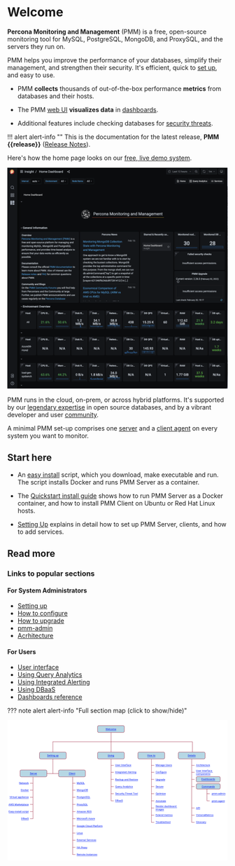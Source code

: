 # Welcome

**Percona Monitoring and Management** (PMM) is a free, open-source monitoring tool for MySQL, PostgreSQL, MongoDB, and ProxySQL, and the servers they run on.

PMM helps you improve the performance of your databases, simplify their management, and strengthen their security. It's efficient, quick to [set up](setting-up/index.md), and easy to use.

- PMM **collects** thousands of out-of-the-box performance **metrics** from databases and their hosts.

- The PMM [web UI](using/interface.md) **visualizes data** in [dashboards](details/dashboards/).

- Additional features include checking databases for [security threats](using/security-threat-tool.md).

!!! alert alert-info ""
This is the documentation for the latest release, **PMM {{release}}** ([Release Notes](release-notes/{{release}}.md)).

Here's how the home page looks on our <a href='https://pmmdemo.percona.com/' target='_blank'>free, live demo system</a>.

<a href='https://pmmdemo.percona.com/' target='_blank'>
    <img src="_images/PMM_Home_Dashboard.png" alt="PMM Demo Home Page" width=800px class="imgcenter"/>
</a>

PMM runs in the cloud, on-prem, or across hybrid platforms. It's supported by our [legendary expertise][percona_services] in open source databases, and by a vibrant developer and user [community].

A minimal PMM set-up comprises one [server](details/architecture.md#pmm-server) and a [client agent](details/architecture.md#pmm-client) on every system you want to monitor.

## Start here

- An [easy install] script, which you download, make executable and run. The script installs Docker and runs PMM Server as a container.

- The [Quickstart install guide] shows how to run PMM Server as a Docker container, and how to install PMM Client on Ubuntu or Red Hat Linux hosts.

- [Setting Up] explains in detail how to set up PMM Server, clients, and how to add services.

## Read more

### Links to popular sections

#### For System Administrators

- [Setting up](https://www.percona.com/doc/percona-monitoring-and-management/2.x/setting-up)
- [How to configure](https://www.percona.com/doc/percona-monitoring-and-management/2.x/how-to/configure.html)
- [How to upgrade](https://www.percona.com/doc/percona-monitoring-and-management/2.x/how-to/upgrade.html)
- [pmm-admin](https://www.percona.com/doc/percona-monitoring-and-management/2.x/details/commands/pmm-admin.html)
- [Acrhitecture](https://www.percona.com/doc/percona-monitoring-and-management/2.x/details/architecture.html)

#### For Users

- [User interface](https://www.percona.com/doc/percona-monitoring-and-management/2.x/using/interface.html)
- [Using Query Analytics](https://www.percona.com/doc/percona-monitoring-and-management/2.x/using/query-analytics.html)
- [Using Integrated Alerting](https://www.percona.com/doc/percona-monitoring-and-management/2.x/using/alerting.html)
- [Using DBaaS](https://www.percona.com/doc/percona-monitoring-and-management/2.x/using/dbaas.html)
- [Dashboards reference](https://www.percona.com/doc/percona-monitoring-and-management/2.x/details/dashboards/index.html)

??? note alert alert-info "Full section map (click to show/hide)"
    <p>
      <!-- Maintained at https://www.figma.com/file/UcK1mgqbZv2SPFa1M5AjsU/pmm-doc-sitemap?node-id=1%3A3 -->
        <svg width="1544" height="980" viewBox="0 0 1544 980" fill="none" xmlns="http://www.w3.org/2000/svg">
          <g clip-path="url(#a)">
            <path fill="#fff" d="M0 0h1544v980H0z"/>
            <path stroke="#9A1E39" stroke-width="2" d="M727 83v139M1297 149v73M277 372h82M318 150h978M319 149v224"/>
            <rect x="1324" y="443" width="168" height="38" rx="9" fill="#B6D7E4" stroke="#9A1E39" stroke-width="2"/>
            <text fill="#001CF5" xml:space="preserve" style="white-space:pre" font-family="Roboto" font-size="18" letter-spacing="0em" text-decoration="underline"><tspan x="1361.62" y="468.152">Commands</tspan></text>
            <rect x="1324" y="393" width="168" height="38" rx="9" fill="#B6D7E4" stroke="#9A1E39" stroke-width="2"/>
            <text fill="#001CF5" xml:space="preserve" style="white-space:pre" font-family="Roboto" font-size="18" letter-spacing="0em" text-decoration="underline"><tspan x="1359.82" y="418.152">Dashboards</tspan></text>
            <text fill="#001CF5" xml:space="preserve" style="white-space:pre" font-family="Roboto" font-size="18" letter-spacing="0em" text-decoration="underline"><tspan x="1323" y="618.152">API</tspan></text>
            <text fill="#001CF5" xml:space="preserve" style="white-space:pre" font-family="Roboto" font-size="18" letter-spacing="0em" text-decoration="underline"><tspan x="1432" y="519.152">pmm-admin</tspan></text>
            <text fill="#001CF5" xml:space="preserve" style="white-space:pre" font-family="Roboto" font-size="18" letter-spacing="0em" text-decoration="underline"><tspan x="1432" y="569.152">pmm-agent</tspan></text>
            <text fill="#001CF5" xml:space="preserve" style="white-space:pre" font-family="Roboto" font-size="18" letter-spacing="0em" text-decoration="underline"><tspan x="1323" y="319.152">Architecture</tspan></text>
            <text fill="#001CF5" xml:space="preserve" style="white-space:pre" font-family="Roboto" font-size="18" letter-spacing="0em" text-decoration="underline"><tspan x="1323" y="358.652">User Interface </tspan><tspan x="1323" y="379.652">components</tspan></text>
            <text fill="#001CF5" xml:space="preserve" style="white-space:pre" font-family="Roboto" font-size="18" letter-spacing="0em" text-decoration="underline"><tspan x="1323" y="668.152">VictoriaMetrics</tspan></text>
            <text fill="#001CF5" xml:space="preserve" style="white-space:pre" font-family="Roboto" font-size="18" letter-spacing="0em" text-decoration="underline"><tspan x="1323" y="718.152">Glossary</tspan></text>
            <path stroke="#9A1E39" stroke-width="2" d="M1418 563h-20M1418 513h-20M1399 481v81M1312 613h-20M1312 663h-20M1312 713h-20M1312 315h-20M1312 363h-20M1312 413h-20M1312 463h-20M1292 271v443"/>
            <rect x="1198" y="222" width="188" height="48" rx="9" fill="#B6D7E4" stroke="#9A1E39" stroke-width="2"/>
            <text fill="#001CF5" xml:space="preserve" style="white-space:pre" font-family="Roboto" font-size="18" letter-spacing="0em" text-decoration="underline"><tspan x="1264.46" y="252.152">Details</tspan></text>
            <text fill="#001CF5" xml:space="preserve" style="white-space:pre" font-family="Roboto" font-size="18" letter-spacing="0em" text-decoration="underline"><tspan x="1039" y="607.652">Render dashboard </tspan><tspan x="1039" y="628.652">images</tspan></text>
            <text fill="#001CF5" xml:space="preserve" style="white-space:pre" font-family="Roboto" font-size="18" letter-spacing="0em" text-decoration="underline"><tspan x="1039" y="569.152">Annotate</tspan></text>
            <text fill="#001CF5" xml:space="preserve" style="white-space:pre" font-family="Roboto" font-size="18" letter-spacing="0em" text-decoration="underline"><tspan x="1039" y="519.152">Optimize</tspan></text>
            <text fill="#001CF5" xml:space="preserve" style="white-space:pre" font-family="Roboto" font-size="18" letter-spacing="0em" text-decoration="underline"><tspan x="1039" y="469.152">Secure</tspan></text>
            <text fill="#001CF5" xml:space="preserve" style="white-space:pre" font-family="Roboto" font-size="18" letter-spacing="0em" text-decoration="underline"><tspan x="1039" y="419.152">Upgrade</tspan></text>
            <text fill="#001CF5" xml:space="preserve" style="white-space:pre" font-family="Roboto" font-size="18" letter-spacing="0em" text-decoration="underline"><tspan x="1039" y="319.152">Manage Users</tspan></text>
            <text fill="#001CF5" xml:space="preserve" style="white-space:pre" font-family="Roboto" font-size="18" letter-spacing="0em" text-decoration="underline"><tspan x="1039" y="369.152">Configure</tspan></text>
            <text fill="#001CF5" xml:space="preserve" style="white-space:pre" font-family="Roboto" font-size="18" letter-spacing="0em" text-decoration="underline"><tspan x="1039" y="668.152">Extend metrics</tspan></text>
            <text fill="#001CF5" xml:space="preserve" style="white-space:pre" font-family="Roboto" font-size="18" letter-spacing="0em" text-decoration="underline"><tspan x="1039" y="718.152">Troubleshoot</tspan></text>
            <path stroke="#9A1E39" stroke-width="2" d="M1029 613h-20M1029 663h-20M1029 713h-20M1010 271v443M1029 315h-20M1029 363h-20M1029 413h-20M1029 463h-20M1029 513h-20M1029 563h-20"/>
            <rect x="915" y="222" width="188" height="48" rx="9" fill="#B6D7E4" stroke="#9A1E39" stroke-width="2"/>
            <text fill="#001CF5" xml:space="preserve" style="white-space:pre" font-family="Roboto" font-size="18" letter-spacing="0em" text-decoration="underline"><tspan x="980.453" y="252.152">How to</tspan></text>
            <text fill="#001CF5" xml:space="preserve" style="white-space:pre" font-family="Roboto" font-size="18" letter-spacing="0em" text-decoration="underline"><tspan x="756" y="568.152">DBaaS</tspan></text>
            <text fill="#001CF5" xml:space="preserve" style="white-space:pre" font-family="Roboto" font-size="18" letter-spacing="0em" text-decoration="underline"><tspan x="756" y="519.152">Security Threat Tool</tspan></text>
            <text fill="#001CF5" xml:space="preserve" style="white-space:pre" font-family="Roboto" font-size="18" letter-spacing="0em" text-decoration="underline"><tspan x="756" y="469.152">Query Analytics</tspan></text>
            <text fill="#001CF5" xml:space="preserve" style="white-space:pre" font-family="Roboto" font-size="18" letter-spacing="0em" text-decoration="underline"><tspan x="756" y="419.152">Backup and Restore</tspan></text>
            <text fill="#001CF5" xml:space="preserve" style="white-space:pre" font-family="Roboto" font-size="18" letter-spacing="0em" text-decoration="underline"><tspan x="756" y="369.152">Integrated Alerting</tspan></text>
            <text fill="#001CF5" xml:space="preserve" style="white-space:pre" font-family="Roboto" font-size="18" letter-spacing="0em" text-decoration="underline"><tspan x="756" y="319.152">User Interface</tspan></text>
            <path stroke="#9A1E39" stroke-width="2" d="M727 271v291M746 315h-20M746 363h-20M746 413h-20M746 463h-20M746 513h-20M746 563h-20"/>
            <rect x="632" y="222" width="188" height="48" rx="9" fill="#B6D7E4" stroke="#9A1E39" stroke-width="2"/>
            <text fill="#001CF5" xml:space="preserve" style="white-space:pre" font-family="Roboto" font-size="18" letter-spacing="0em" text-decoration="underline"><tspan x="703.298" y="252.152">Using</tspan></text>
            <text fill="#001CF5" xml:space="preserve" style="white-space:pre" font-family="Roboto" font-size="18" letter-spacing="0em" text-decoration="underline"><tspan x="486" y="443.152">MySQL</tspan></text>
            <text fill="#001CF5" xml:space="preserve" style="white-space:pre" font-family="Roboto" font-size="18" letter-spacing="0em" text-decoration="underline"><tspan x="486" y="493.152">MongoDB</tspan></text>
            <text fill="#001CF5" xml:space="preserve" style="white-space:pre" font-family="Roboto" font-size="18" letter-spacing="0em" text-decoration="underline"><tspan x="486" y="543.152">PostgreSQL</tspan></text>
            <text fill="#001CF5" xml:space="preserve" style="white-space:pre" font-family="Roboto" font-size="18" letter-spacing="0em" text-decoration="underline"><tspan x="486" y="593.152">ProxySQL</tspan></text>
            <text fill="#001CF5" xml:space="preserve" style="white-space:pre" font-family="Roboto" font-size="18" letter-spacing="0em" text-decoration="underline"><tspan x="486" y="643.152">Amazon RDS</tspan></text>
            <text fill="#001CF5" xml:space="preserve" style="white-space:pre" font-family="Roboto" font-size="18" letter-spacing="0em" text-decoration="underline"><tspan x="486" y="693.152">Microsoft Azure</tspan></text>
            <text fill="#001CF5" xml:space="preserve" style="white-space:pre" font-family="Roboto" font-size="18" letter-spacing="0em" text-decoration="underline"><tspan x="486" y="793.152">Linux</tspan></text>
            <text fill="#001CF5" xml:space="preserve" style="white-space:pre" font-family="Roboto" font-size="18" letter-spacing="0em" text-decoration="underline"><tspan x="486" y="843.152">External Services</tspan></text>
            <text fill="#001CF5" xml:space="preserve" style="white-space:pre" font-family="Roboto" font-size="18" letter-spacing="0em" text-decoration="underline"><tspan x="486" y="893.152">HA Proxy</tspan></text>
            <text fill="#001CF5" xml:space="preserve" style="white-space:pre" font-family="Roboto" font-size="18" letter-spacing="0em" text-decoration="underline"><tspan x="486" y="943.152">Remote Instances</tspan></text>
            <text fill="#001CF5" xml:space="preserve" style="white-space:pre" font-family="Roboto" font-size="18" letter-spacing="0em" text-decoration="underline"><tspan x="486" y="743.152">Google Cloud Platform</tspan></text>
            <path stroke="#9A1E39" stroke-width="2" d="M477 738h-20M477 788h-20M477 838h-20M477 888h-20M477 938h-20M458 396v543M477 440h-20M477 488h-20M477 538h-20M477 588h-20M477 638h-20M477 688h-20"/>
            <rect x="359" y="347" width="188" height="48" rx="9" fill="#B6D7E4" stroke="#9A1E39" stroke-width="2"/>
            <text fill="#001CF5" xml:space="preserve" style="white-space:pre" font-family="Roboto" font-size="18" letter-spacing="0em" text-decoration="underline"><tspan x="430.069" y="377.152">Client</tspan></text>
            <rect x="89" y="347" width="188" height="48" rx="9" fill="#B6D7E4" stroke="#9A1E39" stroke-width="2"/>
            <text fill="#001CF5" xml:space="preserve" style="white-space:pre" font-family="Roboto" font-size="18" letter-spacing="0em" text-decoration="underline"><tspan x="157.635" y="377.152">Server</tspan></text>
            <text fill="#001CF5" xml:space="preserve" style="white-space:pre" font-family="Roboto" font-size="18" letter-spacing="0em" text-decoration="underline"><tspan x="82.6934" y="443.152">Network</tspan></text>
            <text fill="#001CF5" xml:space="preserve" style="white-space:pre" font-family="Roboto" font-size="18" letter-spacing="0em" text-decoration="underline"><tspan x="93.9082" y="493.152">Docker</tspan></text>
            <text fill="#001CF5" xml:space="preserve" style="white-space:pre" font-family="Roboto" font-size="18" letter-spacing="0em" text-decoration="underline"><tspan x="15.7031" y="543.152">Virtual appliance</tspan></text>
            <text fill="#001CF5" xml:space="preserve" style="white-space:pre" font-family="Roboto" font-size="18" letter-spacing="0em" text-decoration="underline"><tspan x="8.51367" y="593.152">AWS Marketplace</tspan></text>
            <text fill="#001CF5" xml:space="preserve" style="white-space:pre" font-family="Roboto" font-size="18" letter-spacing="0em" text-decoration="underline"><tspan x="9.46289" y="643.152">Easy-install script</tspan></text>
            <text fill="#001CF5" xml:space="preserve" style="white-space:pre" font-family="Roboto" font-size="18" letter-spacing="0em" text-decoration="underline"><tspan x="96.7031" y="693.152">DBaaS</tspan></text>
            <path stroke="#9A1E39" stroke-width="2" d="M180 396v293M179 440h-20M179 488h-20M179 538h-20M179 588h-20M179 638h-20M179 688h-20"/>
            <rect x="225" y="222" width="188" height="48" rx="9" fill="#B6D7E4" stroke="#9A1E39" stroke-width="2"/>
            <text fill="#001CF5" xml:space="preserve" style="white-space:pre" font-family="Roboto" font-size="18" letter-spacing="0em" text-decoration="underline"><tspan x="278.526" y="252.152">Setting up</tspan></text>
            <rect x="632" y="37" width="188" height="48" rx="9" fill="#B6D7E4" stroke="#9A1E39" stroke-width="2"/>
            <text fill="#001CF5" xml:space="preserve" style="white-space: pre" font-family="Roboto" font-size="18" letter-spacing="0em" text-decoration="underline"><tspan x="688.682" y="67.1523"><a href="https://www.percona.com/doc/percona-monitoring-and-management/2.x/index.html">Welcome</a></tspan></text>
          </g>
          <defs>
            <clipPath id="a">
              <path fill="#fff" d="M0 0h1544v980H0z"/>
            </clipPath>
          </defs>
        </svg>
    </p>

[percona_services]: https://www.percona.com/services
[community]: https://www.percona.com/forums/questions-discussions/percona-monitoring-and-management
[technical preview]: details/glossary.md#technical-preview
[easy install]: setting-up/server/easy-install.md
[setting up]: setting-up/index.md
[quickstart install guide]: https://www.percona.com/software/pmm/quickstart

